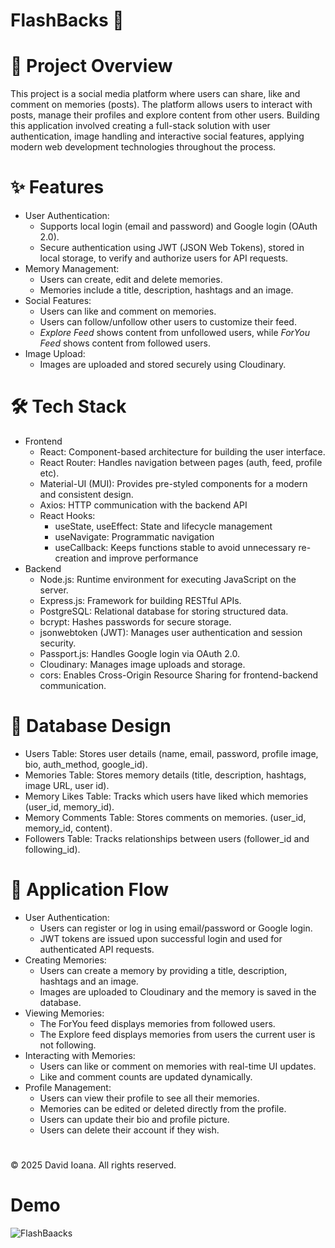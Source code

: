 # FlashBacks 📸

# 📌 Project Overview
This project is a social media platform where users can share, like and comment on memories (posts). The platform allows users to interact with posts, manage their profiles and explore content from other users.
Building this application involved creating a full-stack solution with user authentication, image handling and interactive social features, applying modern web development technologies throughout the process.

# ✨ Features
- User Authentication:
  - Supports local login (email and password) and Google login (OAuth 2.0).
  - Secure authentication using JWT (JSON Web Tokens), stored in local storage, to verify and authorize users for API requests.
- Memory Management:
  - Users can create, edit and delete memories.
  - Memories include a title, description, hashtags and an image.
- Social Features:
  - Users can like and comment on memories.
  - Users can follow/unfollow other users to customize their feed.
  - *Explore Feed* shows content from unfollowed users, while *ForYou Feed* shows content from followed users.
- Image Upload:
  - Images are uploaded and stored securely using Cloudinary.
    
# 🛠️ Tech Stack
- Frontend
  - React: Component-based architecture for building the user interface.
  - React Router: Handles navigation between pages (auth, feed, profile etc).
  - Material-UI (MUI): Provides pre-styled components for a modern and consistent design.
  - Axios: HTTP communication with the backend API
  - React Hooks:
    - useState, useEffect: State and lifecycle management
    - useNavigate: Programmatic navigation
    - useCallback: Keeps functions stable to avoid unnecessary re-creation and improve performance
- Backend
  - Node.js: Runtime environment for executing JavaScript on the server.
  - Express.js: Framework for building RESTful APIs.
  - PostgreSQL: Relational database for storing structured data.
  - bcrypt: Hashes passwords for secure storage.
  - jsonwebtoken (JWT): Manages user authentication and session security.
  - Passport.js: Handles Google login via OAuth 2.0.
  - Cloudinary: Manages image uploads and storage.
  - cors: Enables Cross-Origin Resource Sharing for frontend-backend communication.
    
# 🧩 Database Design
- Users Table: Stores user details (name, email, password, profile image, bio, auth_method, google_id).
- Memories Table: Stores memory details (title, description, hashtags, image URL, user id).
- Memory Likes Table: Tracks which users have liked which memories (user_id, memory_id).
- Memory Comments Table: Stores comments on memories. (user_id, memory_id, content).
- Followers Table: Tracks relationships between users (follower_id and following_id).
  
# 🔁 Application Flow
- User Authentication:
  - Users can register or log in using email/password or Google login.
  - JWT tokens are issued upon successful login and used for authenticated API requests.
- Creating Memories:
  - Users can create a memory by providing a title, description, hashtags and an image.
  - Images are uploaded to Cloudinary and the memory is saved in the database.
- Viewing Memories:
   - The ForYou feed displays memories from followed users.
   - The Explore feed displays memories from users the current user is not following.
- Interacting with Memories:
   - Users can like or comment on memories with real-time UI updates.
   - Like and comment counts are updated dynamically.
- Profile Management:
   - Users can view their profile to see all their memories.
   - Memories can be edited or deleted directly from the profile.
   - Users can update their bio and profile picture.
   - Users can delete their account if they wish.
 #    
© 2025 David Ioana. All rights reserved.

# Demo
  ![FlashBaacks](https://github.com/DavidIoana18/Memories-App/blob/main/Demo/FlashBacks-%20DEMO.gif)

